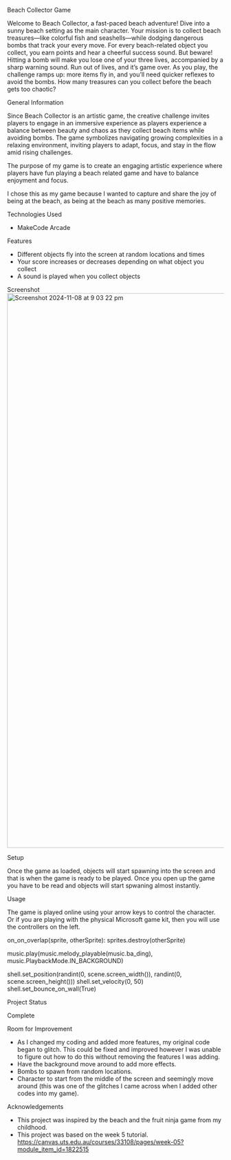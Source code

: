 Beach Collector Game

Welcome to Beach Collector, a fast-paced beach adventure! Dive into a sunny beach setting as the main character. Your mission is to collect beach treasures—like colorful fish and seashells—while dodging dangerous bombs that track your every move. For every beach-related object you collect, you earn points and hear a cheerful success sound. But beware! Hitting a bomb will make you lose one of your three lives, accompanied by a sharp warning sound. Run out of lives, and it’s game over. As you play, the challenge ramps up: more items fly in, and you’ll need quicker reflexes to avoid the bombs. How many treasures can you collect before the beach gets too chaotic?

General Information 

Since Beach Collector is an artistic game, the creative challenge  invites players to engage in an immersive experience as players experience a balance between beauty and chaos as they collect beach items while avoiding bombs. The game symbolizes navigating growing complexities in a relaxing environment, inviting players to adapt, focus, and stay in the flow amid rising challenges. 

The purpose of my game is to create an engaging artistic experience where players have fun playing a beach related game and have to balance enjoyment and focus. 

I chose this as my game because I wanted to capture and share the joy of being at the beach, as being at the beach as many positive memories. 

Technologies Used
- MakeCode Arcade

Features 
- Different objects fly into the screen at random locations and times
- Your score increases or decreases depending on what object you collect
- A sound is played when you collect objects

Screenshot
<img width="1289" alt="Screenshot 2024-11-08 at 9 03 22 pm" src="https://github.com/user-attachments/assets/686078ce-5b32-4e27-9530-e1dfb0062419">

Setup

Once the game as loaded, objects will start spawning into the screen and that is when the game is ready to be played. Once you open up the game you have to be read and objects will start spwaning almost instantly.

Usage

The game is played online using your arrow keys to control the character. Or if you are playing with the physical Microsoft game kit, then you will use the controllers on the left. 

on_on_overlap(sprite, otherSprite):
    sprites.destroy(otherSprite)

music.play(music.melody_playable(music.ba_ding),
        music.PlaybackMode.IN_BACKGROUND)

shell.set_position(randint(0, scene.screen_width()),
        randint(0, scene.screen_height()))
    shell.set_velocity(0, 50)
    shell.set_bounce_on_wall(True)

Project Status

Complete

Room for Improvement
- As I changed my coding and added more features, my original code began to glitch. This could be fixed and improved however I was unable to figure out how to do this without removing the features I was adding.
- Have the background move around to add more effects.
- Bombs to spawn from random locations.
- Character to start from the middle of the screen and seemingly move around (this was one of the glitches I came across when I added other codes into my game).

Acknowledgements
- This project was inspired by the beach and the fruit ninja game from my childhood. 
- This project was based on the week 5 tutorial. https://canvas.uts.edu.au/courses/33108/pages/week-05?module_item_id=1822515
